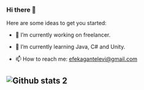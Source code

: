 ### Hi there 👋



Here are some ideas to get you started:

- 🔭 I’m currently working on freelancer.

- 🌱 I’m currently learning Java, C# and Unity.

- 📫 How to reach me: efekagantelevi@gmail.com

![Github stats 2](https://github-readme-stats.vercel.app/api?username=ekagann&show_icons=true&theme=radical)
--
